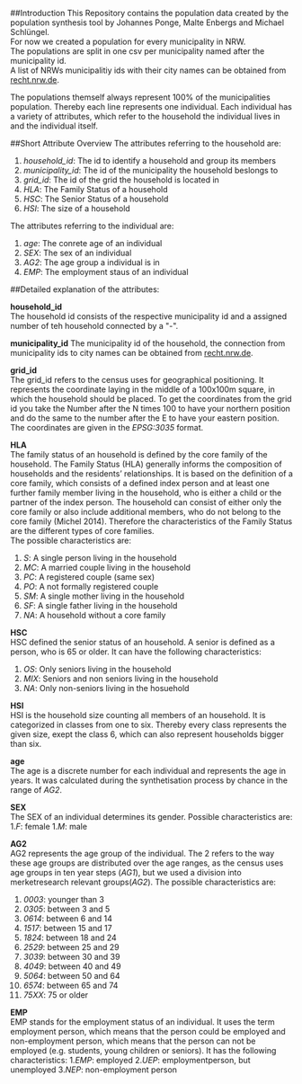 ##Introduction
This Repository contains the population data created by the population synthesis tool by Johannes Ponge, Malte Enbergs and Michael Schlüngel.  
For now we created a population for every municipality in NRW.  
The populations are split in one csv per municipality named after the municipality id.  
A list of NRWs municipalitiy ids with their city names can be obtained from [recht.nrw.de](https://recht.nrw.de/lmi/owa/br_vbl_show_pdf?p_id=160).  

The populations themself always represent 100% of the municipalities population. Thereby each line represents one individual. 
Each individual has a variety of attributes, which refer to the household the individual lives in and the individual itself.  

##Short Attribute Overview
The attributes referring to the household are:
1. *household_id*: The id to identify a household and group its members
1. *municipality_id*: The id of the municipality the household beslongs to
1. *grid_id*: The id of the grid the household is located in
1. *HLA*: The Family Status of a household
1. *HSC*: The Senior Status of a household
1. *HSI*: The size of a household

The attributes referring to the individual are:
1. *age*: The conrete age of an individual
1. *SEX*: The sex of an individual
1. *AG2*: The age group a individual is in
1. *EMP*: The employment staus of an individual

##Detailed explanation of the attributes:

**household_id**  
The household id consists of the respective municipality id and a assigned number of teh household connected by a "-".

**municipality_id**
The municipality id of the household, the connection from municipality ids to city names can be obtained from [recht.nrw.de](https://recht.nrw.de/lmi/owa/br_vbl_show_pdf?p_id=160).

**grid_id**  
The grid_id refers to the census uses for geographical positioning. It represents the coordinate laying in the middle of a 100x100m square, in which the household should be placed. To get the coordinates from the grid id you take the Number after the N times 100 to have your northern position and do the same to the number after the E to have your eastern position. The coordinates are given in the *EPSG:3035* format.

**HLA**  
The family status of an household is defined by the core family of the household. The Family Status (HLA) generally informs the composition of households and the residents’ relationships. It is based on the definition of a core family, which consists of a defined index person and at least one further family member living in the household, who is either a child or the partner of the index person. The household can consist of either only the core family or also include additional members, who do not belong to the core family (Michel 2014). Therefore the characteristics of the Family Status are the different types of core families.  
The possible characteristics are:
1. *S*: A single person living in the household
1. *MC*:  A married couple living in the household
1. *PC*: A registered couple (same sex)
1. *PO*: A not formally registered couple
1. *SM*: A single mother living in the household
1. *SF*: A single father living in the household
1. *NA*: A household without a core family

**HSC**  
HSC defined the senior status of an household. A senior is defined as a person, who is 65 or older. It can have the following characteristics:
1. *OS*: Only seniors living in the household
1. *MIX*: Seniors and non seniors living in the household
1. *NA*: Only non-seniors living in the hosuehold

**HSI**  
HSI is the household size counting all members of an household. It is categorized in classes from one to six. Thereby every class represents the given size, exept the class 6, which can also represent households bigger than six.

**age**  
The age is a discrete number for each individual and represents the age in years. It was calculated during the synthetisation process by chance in the range of *AG2*.

**SEX**  
The SEX of an individual determines its gender. Possible characteristics are:
1.*F*: female
1.*M*: male

**AG2**  
AG2 represents the age group of the individual. The 2 refers to the way these age groups are distributed over the age ranges, as the census uses age groups in ten year steps (*AG1*), but we used a division into merketresearch relevant groups(*AG2*). The possible characteristics are:  
1. *0003*:  younger than 3
1. *0305*:  between 3 and 5
3. *0614*:  between 6 and 14
4. *1517*:  between 15 and 17
5. *1824*:  between 18 and 24
6. *2529*:  between 25 and 29
7. *3039*:  between 30 and 39
8. *4049*:  between 40 and 49
9. *5064*:  between 50 and 64
10. *6574*:  between 65 and 74
11. *75XX*: 75 or older

**EMP**  
EMP stands for the employment status of an individual. It uses the term employment person, which means that the person could be employed and non-employment person, which means that the person can not be employed (e.g. students, young children or seniors). It has the following characteristics:
1.*EMP*: employed
2.*UEP*: employmentperson, but unemployed
3.*NEP*: non-employment person
